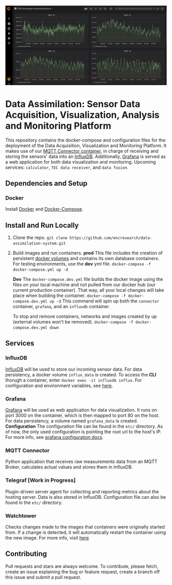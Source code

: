 ![ADS1115 Wiring Diagram](./docs/img/grafana.png)
# Data Assimilation: Sensor Data Acquisition, Visualization, Analysis and Monitoring Platform

This repository contains the docker-compose and configuration files for the deployment of the Data Acquisition, Visualization and Monitoring Platform. It makes use of our [MQTT Connector container](https://github.com/encresearch/connector), in charge of receiving and storing the sensors' data into an [InfluxDB](https://www.influxdata.com/). Additionally, [Grafana](https://grafana.com/) is served as a web application for both data visualization and monitoring. Upcoming services: ```calculator```, ```TEC data receiver```, and ```data fusion```.

## Dependencies and Setup
### Docker
Install [Docker](https://docs.docker.com/install/) and [Docker-Compose](https://docs.docker.com/compose/install/).

## Install and Run Locally
1. Clone the repo.
    ```git clone https://github.com/encresearch/data-assimilation-system.git```

2. Build images and run containers.
    **prod**
    This file includes the creation of persistent [docker volumes](https://docs.docker.com/storage/volumes/) and contains its own database containers. For testing environments, use the **dev** yml file.
    ```docker-compose -f docker-compose.yml up -d```
    
    **Dev**
    The ```docker-compose.dev.yml``` file builds the docker image using the files on your local machine and not pulled from our docker hub (our current production container). That way, all your local changes will take place when building the container.
    ```docker-compose -f docker-compose.dev.yml up -d```
    This command will spin up both the ```connector``` container, ```grafana```,  and an ```influxdb``` container.

    To stop and remove containers, networks and images created by up (external volumes won't be removed).
    ```docker-compose -f docker-compose.dev.yml down```

## Services
### InfluxDB
[InfluxDB](https://www.influxdata.com/) will be used to store our incoming sensor data. For data persistency, a docker volume ```influx_data``` is created. To access the **CLI** thorugh a container, enter ```docker exec -it influxdb influx```. For configuration and environment variables, see [here](https://hub.docker.com/_/influxdb/).
### Grafana
[Grafana](https://grafana.com/) will be used as web application for data visualization. It runs on port 3000 on the container, which is then mapped to port 80 on the host. For data persistency, a volume named ```grafana_data``` is created.
**Configuration**
The configuration file can be found in the ```etc/``` directory. As of now, the only used configuration is pointing the root url to the host's IP. For more info, see [grafana configuration docs](http://docs.grafana.org/installation/configuration/).
### MQTT Connector
Python application that receives raw measurements data from an MQTT Broker, calculates actual values and stores them in InfluxDB.
### Telegraf [Work in Progress]
Plugin-driven server agent for collecting and reporting metrics about the hosting server. Data is also stored in InfluxDB. Configuration file can also be found in the ```etc/``` directory.
### Watchtower
Checks changes made to the images that containers were originally started from. If a change is detected, it will automatically restart the container using the new image. For more info, visit [here](https://hub.docker.com/r/centurylink/watchtower/)

## Contributing
Pull requests and stars are always welcome. To contribute, please fetch, create an issue explaining the bug or feature request, create a branch off this issue and submit a pull request.
